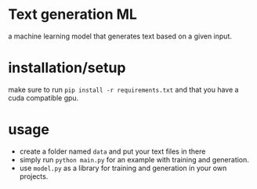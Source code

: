# Text generation ML
a machine learning model that generates text based on a given input.

# installation/setup
make sure to run `pip install -r requirements.txt`
and that you have a cuda compatible gpu.

# usage
* create a folder named `data` and put your text files in there
* simply run `python main.py` for an example with training and generation.
* use `model.py` as a library for training and generation in your own projects.